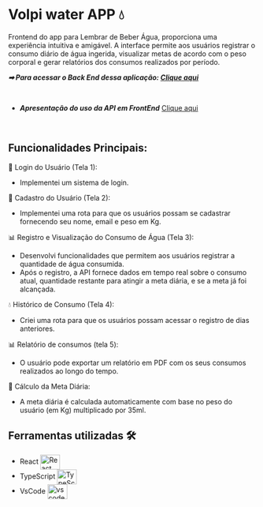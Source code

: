  # Volpi water APP 💧

Frontend do app para Lembrar de Beber Água, proporciona uma experiência intuitiva e amigável. A interface permite aos usuários registrar o consumo diário de água ingerida, visualizar metas de acordo com o peso corporal e gerar relatórios dos consumos realizados por período.
 
***➡ Para acessar o Back End dessa aplicação: [Clique aqui](https://github.com/PdrNTC/volpi_api_agua)***

<br />

* ***Apresentação do uso da API em FrontEnd*** [Clique aqui]() 

<br />

## Funcionalidades Principais:

🔑 Login do Usuário (Tela 1):
- Implementei um sistema de login.

👤 Cadastro do Usuário (Tela 2):
- Implementei uma rota para que os usuários possam se cadastrar fornecendo seu nome, email e peso em Kg.

📊 Registro e Visualização do Consumo de Água (Tela 3):
- Desenvolvi funcionalidades que permitem aos usuários registrar a quantidade de água consumida.
- Após o registro, a API fornece dados em tempo real sobre o consumo atual, quantidade restante para atingir a meta diária, e se a meta já foi alcançada.

💧 Histórico de Consumo (Tela 4):
- Criei uma rota para que os usuários possam acessar o registro de dias anteriores.

📊 Relatório de consumos (tela 5):
- O usuário pode exportar um relatório em PDF com os seus consumos realizados ao longo do tempo.

📐 Cálculo da Meta Diária:
- A meta diária é calculada automaticamente com base no peso do usuário (em Kg) multiplicado por 35ml.


## Ferramentas utilizadas 🛠 
- React <img align="center" alt="React" height="30" width="40" src="https://cdn.jsdelivr.net/gh/devicons/devicon/icons/react/react-original.svg">
- TypeScript <img align="center" alt="TypeScript" height="30" width="40" src="https://cdn.jsdelivr.net/gh/devicons/devicon/icons/typescript/typescript-original.svg">
- VsCode <img align="center" alt="vscode" height="30" width="40" src="https://cdn.jsdelivr.net/gh/devicons/devicon/icons/vscode/vscode-original.svg"> 
